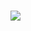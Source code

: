 ### 


<!--
**akshatjoshi2001/akshatjoshi2001** is a ✨ _special_ ✨ repository because its `README.md` (this file) appears on your GitHub profile.

-->

<img src="https://scontent-bom1-2.xx.fbcdn.net/v/t1.6435-9/92625816_224203985558481_7122850819694657536_n.jpg?_nc_cat=107&ccb=1-5&_nc_sid=e3f864&_nc_ohc=JiiBuCbF3aQAX_L9ln6&_nc_ht=scontent-bom1-2.xx&oh=00_AT9KfoA3f44RpcZjd_mYkhKyTrt5ksS8oGnD9hWqzUl1UQ&oe=6284095A">
